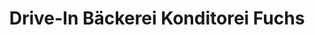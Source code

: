 ---
title: "Drive-In Bäckerei Konditorei Fuchs"
url: /diepoldsau/drive-in-baeckerei-konditorei-fuchs/
shop: Bäckerei
---